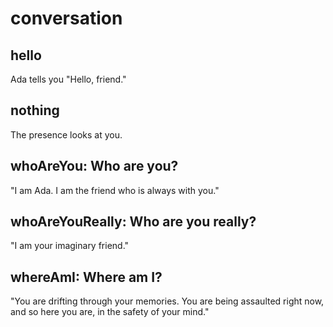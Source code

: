 # conversation

## hello

Ada tells you "Hello, friend."

## nothing

The presence looks at you.

## whoAreYou: Who are you?

"I am Ada. I am the friend who is always with you."

## whoAreYouReally: Who are you really?

"I am your imaginary friend."

## whereAmI: Where am I?

"You are drifting through your memories. You are being assaulted right now,
and so here you are, in the safety of your mind."